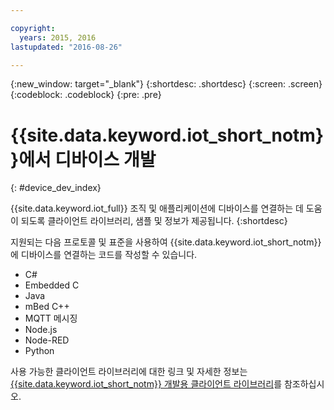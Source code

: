 ```yaml
---

copyright:
  years: 2015, 2016
lastupdated: "2016-08-26"

---
```


{:new_window: target="_blank"}
{:shortdesc: .shortdesc}
{:screen: .screen}
{:codeblock: .codeblock}
{:pre: .pre}

# {{site.data.keyword.iot_short_notm}}에서 디바이스 개발
{: #device_dev_index}

{{site.data.keyword.iot_full}} 조직 및 애플리케이션에 디바이스를 연결하는 데 도움이 되도록 클라이언트 라이브러리, 샘플 및 정보가 제공됩니다.
{:shortdesc}

지원되는 다음 프로토콜 및 표준을 사용하여 {{site.data.keyword.iot_short_notm}}에 디바이스를 연결하는 코드를 작성할 수 있습니다. 

- C#
- Embedded C
- Java
- mBed C++
- MQTT 메시징
- Node.js
- Node-RED
- Python

사용 가능한 클라이언트 라이브러리에 대한 링크 및 자세한 정보는 [{{site.data.keyword.iot_short_notm}} 개발용 클라이언트 라이브러리](../iot_platform_client_lib.html)를 참조하십시오.
